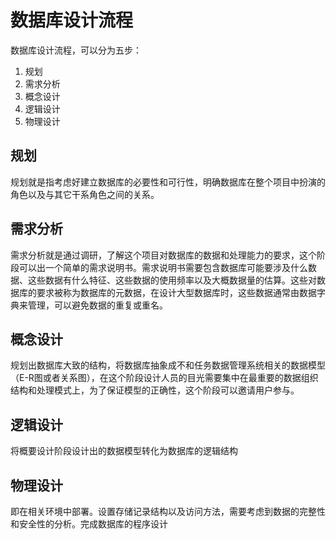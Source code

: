 # 数据库设计流程

数据库设计流程，可以分为五步：

1. 规划
2. 需求分析
3. 概念设计
4. 逻辑设计
5. 物理设计

## 规划
规划就是指考虑好建立数据库的必要性和可行性，明确数据库在整个项目中扮演的角色以及与其它干系角色之间的关系。

## 需求分析
需求分析就是通过调研，了解这个项目对数据库的数据和处理能力的要求，这个阶段可以出一个简单的需求说明书。需求说明书需要包含数据库可能要涉及什么数据、这些数据有什么特征、这些数据的使用频率以及大概数据量的估算。这些对数据库的要求被称为数据库的元数据，在设计大型数据库时，这些数据通常由数据字典来管理，可以避免数据的重复或重名。

## 概念设计
规划出数据库大致的结构，将数据库抽象成不和任务数据管理系统相关的数据模型（E-R图或者关系图），在这个阶段设计人员的目光需要集中在最重要的数据组织结构和处理模式上，为了保证模型的正确性，这个阶段可以邀请用户参与。

## 逻辑设计
将概要设计阶段设计出的数据模型转化为数据库的逻辑结构

## 物理设计
即在相关环境中部署。设置存储记录结构以及访问方法，需要考虑到数据的完整性和安全性的分析。完成数据库的程序设计